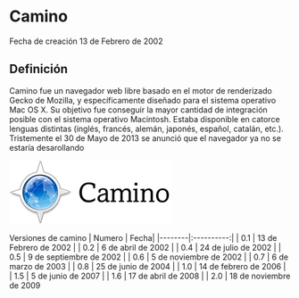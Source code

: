 
# Camino

Fecha de creación 13 de Febrero de 2002

## Definición

Camino fue un navegador web libre basado en el motor de renderizado Gecko de Mozilla, y específicamente diseñado para el sistema operativo Mac OS X. Su objetivo fue conseguir la mayor cantidad de integración posible con el sistema operativo Macintosh. Estaba disponible en catorce lenguas distintas (inglés, francés, alemán, japonés, español, catalán, etc.). Tristemente el 30 de Mayo de 2013 se anunció que el navegador ya no se estaría desarollando

![imagen](https://github.com/elfrago05/SMX2-M8_UF1_A1_HistoriaWeb_2002/blob/main/logo.png "imagen Camino")

Versiones de camino
| Numero | Fecha| 
|--------|:----------:|
| 0.1 | 13 de Febrero de 2002 | 
| 0.2 | 6 de abril de 2002 | 
| 0.4 | 24 de julio de 2002 | 
| 0.5 | 9 de septiembre de 2002 | 
| 0.6 | 5 de noviembre de 2002 | 
| 0.7 | 6 de marzo de 2003 | 
| 0.8 | 25 de junio de 2004 | 
| 1.0 | 14 de febrero de 2006 | 
| 1.5 | 5 de junio de 2007 | 
| 1.6 | 17 de abril de 2008 | 
| 2.0 | 18 de noviembre de 2009
